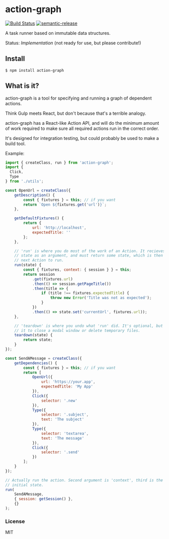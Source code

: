 # action-graph

[![Build Status](https://travis-ci.org/phuu/integrator.svg?branch=master)](https://travis-ci.org/phuu/action-graph)
[![semantic-release](https://img.shields.io/badge/%20%20%F0%9F%93%A6%F0%9F%9A%80-semantic--release-e10079.svg)](https://github.com/semantic-release/semantic-release)

A task runner based on immutable data structures.

Status: *Implementation* (not ready for use, but please contribute!)

## Install

```
$ npm install action-graph
```

## What is it?

action-graph is a tool for specifying and running a graph of dependent actions.

Think Gulp meets React, but don't because that's a terrible analogy.

action-graph has a React-like Action API, and will do the minimum amount of work required to make sure all required actions run in the correct order.

It's designed for integration testing, but could probably be used to make a build tool.

Example:

```js
import { createClass, run } from 'action-graph';
import {
  Click,
  Type
} from './utils';

const OpenUrl = createClass({
    getDescription() {
        const { fixtures } = this; // if you want
        return `Open ${fixtures.get('url')}`;
    },

    getDefaultFixtures() {
        return {
            url: 'http://localhost',
            expectedTitle: ''
        };
    },

    // 'run' is where you do most of the work of an Action. It recieves the current
    // state as an argument, and must return some state, which is then passed to the
    // next Action to run.
    run(state) {
        const { fixtures, context: { session } } = this;
        return session
            .get(fixtures.url)
            .then(() => session.getPageTitle())
            .then(title => {
                if (title !== fixtures.expectedTitle) {
                    throw new Error('Title was not as expected');
                }
            })
            .then(() => state.set('currentUrl', fixtures.url));
    },

    // 'teardown' is where you undo what 'run' did. It's optional, but you might use
    // it to close a modal window or delete temporary files.
    teardown(state) {
        return state;
    }
});

const SendAMessage = createClass({
    getDependencies() {
        const { fixtures } = this; // if you want
        return [
            OpenUrl({
                url: 'https://your.app',
                expectedTitle: 'My App'
            }),
            Click({
                selector: '.new'
            }),
            Type({
                selector: '.subject',
                text: 'The subject'
            }),
            Type({
                selector: 'textarea',
                text: 'The message'
            }),
            Click({
                selector: '.send'
            })
        ];
    }
});

// Actually run the action. Second argument is 'context', third is the 
// initial state.
run(
    SendAMessage,
    { session: getSession() },
    {}
);
```

### License

MIT
